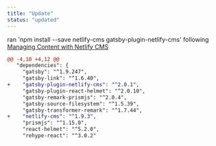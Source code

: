 ```yaml
---
title: "Update"
status: "updated"
---
```

ran 'npm install --save netlify-cms gatsby-plugin-netlify-cms' following [Managing Content with Netlify CMS](https://www.gatsbyjs.org/docs/netlify-cms/)
```diff
@@ -4,10 +4,12 @@
   "dependencies": {
     "gatsby": "^1.9.247",
     "gatsby-link": "^1.6.40",
+    "gatsby-plugin-netlify-cms": "^2.0.1",
     "gatsby-plugin-react-helmet": "^2.0.10",
     "gatsby-remark-prismjs": "^2.0.4",
     "gatsby-source-filesystem": "^1.5.39",
     "gatsby-transformer-remark": "^1.7.44",
+    "netlify-cms": "^1.9.3",
     "prismjs": "^1.15.0",
     "react-helmet": "^5.2.0",
     "rehype-react": "^3.0.2"
```